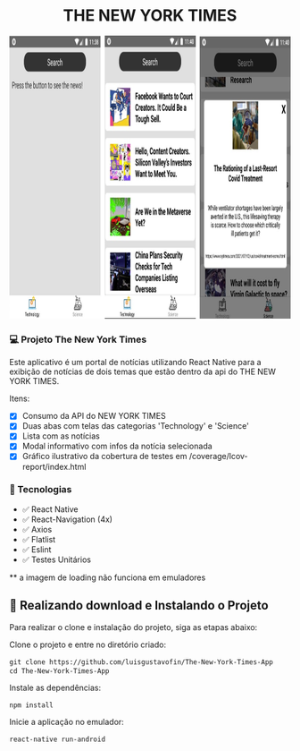 <h1 align="center">THE NEW YORK TIMES</h1>

<img src="githubImage.png" width="994" height="506"/>

### 💻 Projeto The New York Times

Este aplicativo é um portal de notícias utilizando React Native para a exibição de notícias de dois temas que estão dentro da api do THE NEW YORK TIMES.

Itens:
- [x] Consumo da API do NEW YORK TIMES
- [x] Duas abas com telas das categorias 'Technology' e 'Science'
- [x] Lista com as notícias
- [x] Modal informativo com infos da notícia selecionada
- [x] Gráfico ilustrativo da cobertura de testes em /coverage/lcov-report/index.html

### 🧪 Tecnologias
- ✅ React Native
- ✅ React-Navigation (4x)
- ✅ Axios
- ✅ Flatlist
- ✅ Eslint
- ✅ Testes Unitários

** a imagem de loading não funciona em emuladores

## 🚀 Realizando download e Instalando o Projeto

Para realizar o clone e instalação do projeto, siga as etapas abaixo:

Clone o projeto e entre no diretório criado:

```
git clone https://github.com/luisgustavofin/The-New-York-Times-App
cd The-New-York-Times-App
```

Instale as dependências:
```
npm install
```

Inicie a aplicação no emulador:
```
react-native run-android
```